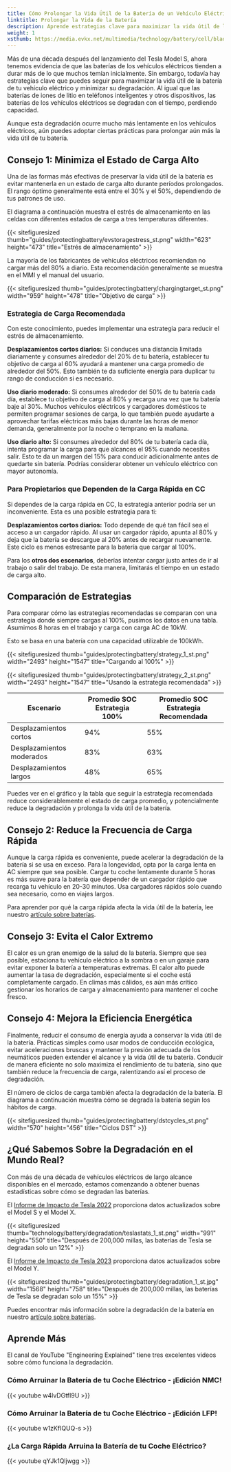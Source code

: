 ```yaml
---
title: Cómo Prolongar la Vida Útil de la Batería de un Vehículo Eléctrico
linktitle: Prolongar la Vida de la Batería
description: Aprende estrategias clave para maximizar la vida útil de la batería de tu vehículo eléctrico y minimizar su degradación.
weight: 1
xsthumb: https://media.evkx.net/multimedia/technology/battery/cell/bladebattery_xst.jpg
---
```

<!-- markdownlint-disable MD033 -->

Más de una década después del lanzamiento del Tesla Model S, ahora tenemos evidencia de que las baterías de los vehículos eléctricos tienden a durar más de lo que muchos temían inicialmente. Sin embargo, todavía hay estrategias clave que puedes seguir para maximizar la vida útil de la batería de tu vehículo eléctrico y minimizar su degradación. Al igual que las baterías de iones de litio en teléfonos inteligentes y otros dispositivos, las baterías de los vehículos eléctricos se degradan con el tiempo, perdiendo capacidad.

Aunque esta degradación ocurre mucho más lentamente en los vehículos eléctricos, aún puedes adoptar ciertas prácticas para prolongar aún más la vida útil de tu batería.

## Consejo 1: Minimiza el Estado de Carga Alto

Una de las formas más efectivas de preservar la vida útil de la batería es evitar mantenerla en un estado de carga alto durante períodos prolongados. El rango óptimo generalmente está entre el 30% y el 50%, dependiendo de tus patrones de uso.

El diagrama a continuación muestra el estrés de almacenamiento en las celdas con diferentes estados de carga a tres temperaturas diferentes.

{{< sitefiguresized thumb="guides/protectingbattery/evstoragestress_st.png" width="623" height="473" title="Estrés de almacenamiento" >}}

La mayoría de los fabricantes de vehículos eléctricos recomiendan no cargar más del 80% a diario. Esta recomendación generalmente se muestra en el MMI y el manual del usuario.

{{< sitefiguresized thumb="guides/protectingbattery/chargingtarget_st.png" width="959" height="478" title="Objetivo de carga" >}}

### Estrategia de Carga Recomendada

Con este conocimiento, puedes implementar una estrategia para reducir el estrés de almacenamiento.

**Desplazamientos cortos diarios:** Si conduces una distancia limitada diariamente y consumes alrededor del 20% de tu batería, establecer tu objetivo de carga al 60% ayudará a mantener una carga promedio de alrededor del 50%. Esto también te da suficiente energía para duplicar tu rango de conducción si es necesario.

**Uso diario moderado:** Si consumes alrededor del 50% de tu batería cada día, establece tu objetivo de carga al 80% y recarga una vez que tu batería baje al 30%. Muchos vehículos eléctricos y cargadores domésticos te permiten programar sesiones de carga, lo que también puede ayudarte a aprovechar tarifas eléctricas más bajas durante las horas de menor demanda, generalmente por la noche o temprano en la mañana.

**Uso diario alto:** Si consumes alrededor del 80% de tu batería cada día, intenta programar la carga para que alcances el 95% cuando necesites salir. Esto te da un margen del 15% para conducir adicionalmente antes de quedarte sin batería. Podrías considerar obtener un vehículo eléctrico con mayor autonomía.

### Para Propietarios que Dependen de la Carga Rápida en CC

Si dependes de la carga rápida en CC, la estrategia anterior podría ser un inconveniente. Esta es una posible estrategia para ti:

**Desplazamientos cortos diarios:** Todo depende de qué tan fácil sea el acceso a un cargador rápido. Al usar un cargador rápido, apunta al 80% y deja que la batería se descargue al 20% antes de recargar nuevamente. Este ciclo es menos estresante para la batería que cargar al 100%.

Para los **otros dos escenarios**, deberías intentar cargar justo antes de ir al trabajo o salir del trabajo. De esta manera, limitarás el tiempo en un estado de carga alto.

## Comparación de Estrategias

Para comparar cómo las estrategias recomendadas se comparan con una estrategia donde siempre cargas al 100%, pusimos los datos en una tabla. Asumimos 8 horas en el trabajo y carga con carga AC de 10kW.

Esto se basa en una batería con una capacidad utilizable de 100kWh.

{{< sitefiguresized thumb="guides/protectingbattery/strategy_1_st.png" width="2493" height="1547" title="Cargando al 100%" >}}

{{< sitefiguresized thumb="guides/protectingbattery/strategy_2_st.png" width="2493" height="1547" title="Usando la estrategia recomendada" >}}

<table class="table table-striped border">
<thead>
    <tr>
        <th>Escenario</th>
        <th>Promedio SOC Estrategia 100%</th>
        <th>Promedio SOC Estrategia Recomendada</th>
    </tr>
</thead>
<tbody>
<tr>
    <td>Desplazamientos cortos</td>
    <td>94%</td>
    <td>55%</td>
</tr>
<tr>
    <td>Desplazamientos moderados</td>
    <td>83%</td>
    <td>63%</td>
</tr>
<tr>
    <td>Desplazamientos largos</td>
    <td>48%</td>
    <td>65%</td>
</tr>
</tbody>
</table>

Puedes ver en el gráfico y la tabla que seguir la estrategia recomendada reduce considerablemente el estado de carga promedio, y potencialmente reduce la degradación y prolonga la vida útil de la batería.

## Consejo 2: Reduce la Frecuencia de Carga Rápida

Aunque la carga rápida es conveniente, puede acelerar la degradación de la batería si se usa en exceso. Para la longevidad, opta por la carga lenta en AC siempre que sea posible. Cargar tu coche lentamente durante 5 horas es más suave para la batería que depender de un cargador rápido que recarga tu vehículo en 20-30 minutos. Usa cargadores rápidos solo cuando sea necesario, como en viajes largos.

Para aprender por qué la carga rápida afecta la vida útil de la batería, lee nuestro [artículo sobre baterías](../../../technology/battery/degredation).

## Consejo 3: Evita el Calor Extremo

El calor es un gran enemigo de la salud de la batería. Siempre que sea posible, estaciona tu vehículo eléctrico a la sombra o en un garaje para evitar exponer la batería a temperaturas extremas. El calor alto puede aumentar la tasa de degradación, especialmente si el coche está completamente cargado. En climas más cálidos, es aún más crítico gestionar los horarios de carga y almacenamiento para mantener el coche fresco.

## Consejo 4: Mejora la Eficiencia Energética

Finalmente, reducir el consumo de energía ayuda a conservar la vida útil de la batería. Prácticas simples como usar modos de conducción ecológica, evitar aceleraciones bruscas y mantener la presión adecuada de los neumáticos pueden extender el alcance y la vida útil de tu batería. Conducir de manera eficiente no solo maximiza el rendimiento de tu batería, sino que también reduce la frecuencia de carga, ralentizando así el proceso de degradación.

El número de ciclos de carga también afecta la degradación de la batería. El diagrama a continuación muestra cómo se degrada la batería según los hábitos de carga.

{{< sitefiguresized thumb="guides/protectingbattery/dstcycles_st.png" width="570" height="456" title="Ciclos DST" >}}

## ¿Qué Sabemos Sobre la Degradación en el Mundo Real?

Con más de una década de vehículos eléctricos de largo alcance disponibles en el mercado, estamos comenzando a obtener buenas estadísticas sobre cómo se degradan las baterías.

El [Informe de Impacto de Tesla 2022](https://www.tesla.com/ns_videos/2022-tesla-impact-report-highlights.pdf) proporciona datos actualizados sobre el Model S y el Model X.

{{< sitefiguresized thumb="technology/battery/degradation/teslastats_1_st.png" width="991" height="550" title="Después de 200,000 millas, las baterías de Tesla se degradan solo un 12%" >}}

El [Informe de Impacto de Tesla 2023](https://www.tesla.com/ns_videos/2023-tesla-impact-report-highlights.pdf) proporciona datos actualizados sobre el Model Y.

{{< sitefiguresized thumb="guides/protectingbattery/degradation_1_st.jpg" width="1568" height="758" title="Después de 200,000 millas, las baterías de Tesla se degradan solo un 15%" >}}

Puedes encontrar más información sobre la degradación de la batería en nuestro [artículo sobre baterías](../../../technology/battery/degredation).

## Aprende Más

El canal de YouTube "Engineering Explained" tiene tres excelentes videos sobre cómo funciona la degradación.

### Cómo Arruinar la Batería de tu Coche Eléctrico - ¡Edición NMC!

{{< youtube w4lvDGtfI9U >}}

### Cómo Arruinar la Batería de tu Coche Eléctrico - ¡Edición LFP!

{{< youtube w1zKfIQUQ-s >}}

### ¿La Carga Rápida Arruina la Batería de tu Coche Eléctrico?

{{< youtube qYJk1Qljwgg >}}
